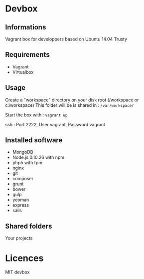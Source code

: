 # Devbox

## Informations

Vagrant box for developpers based on Ubuntu 14.04 Trusty

## Requirements

* Vagrant
* Virtualbox

## Usage
Create a "workspace" directory on your disk root (/workspace or c:\workspace)
This folder will be is shared in :
``/var/workspace/``

Start the box with :
``vagrant up``

ssh : Port 2222, User vagrant, Password vagrant

## Installed software

* MongoDB
* Node.js 0.10.26 with npm
* php5 with fpm
* nginx
* git
* composer
* grunt
* bower
* gulp
* yeoman
* express
* sails

## Shared folders

Your projects 

# Licences

MIT
devbox